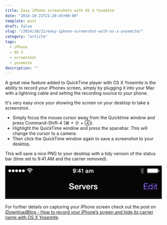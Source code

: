 ```yaml
---
title: Easy iPhone screenshots with OS X Yosemite
date: "2014-10-22T21:20:45+00:00"
template: post
draft: false
slug: "/2014/10/22/easy-iphone-screenshot-with-os-x-yosemite/"
category: "article"
tags:
  - iPhone
  - OS X
  - screenshot
  - yosemite
description: ""
---
```


A great new feature added to QuickTime player with OS X Yosemite is the ability to record your iPhones screen, simply by plugging it into your Mac with a lightning cable and setting the recording source to your phone.

It's very easy once your showing the screen on your desktop to take a screenshot.

- Simply focus the mouse cursor away from the Quicktime window and press Command-Shift-4 (&#8984; +&nbsp;&#8679; +&nbsp;&#9315;).
- Highlight the QuickTime window and press the spacebar. This will change the cursor to a camera.
- Then click the QuickTime window again to save a screenshot to your desktop.

This will save a nice PNG to your desktop with a tidy version of the status bar (time set to 9:41 AM and the carrier removed).

![A clean status bar with the carrier name removed and the time set to 9:41 am](./clean-status-bar.png)

For further details on capturing your iPhone screen check out the post on [iDownloadBlog - How to record your iPhone’s screen and hide its carrier name with OS X Yosemite](http://www.idownloadblog.com/2014/10/20/how-to-record-your-iphones-screen-and-hide-its-carrier-name-with-os-x-yosemite/).
